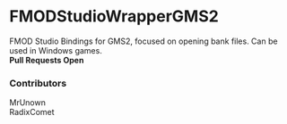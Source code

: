 # FMODStudioWrapperGMS2
FMOD Studio Bindings for GMS2, focused on opening bank files. Can be used in Windows games.\
**Pull Requests Open**

### Contributors
MrUnown\
RadixComet
